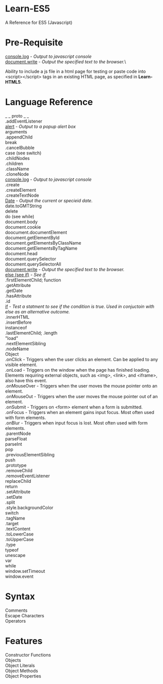 # Learn-ES5
A Reference for ES5 (Javascript)

# Pre-Requisite

[console.log](console.log.js) - <i>Output to javascript console</i>\
[document.write](document.write.js) - <i>Output the specified text to the browser.</i>\

Ability to include a js file in a html page for testing or paste code into &lt;script&gt;&lt;/script&gt; tags in an existing HTML page, as specified in <b>Learn-HTML5</b>.


# Language Reference
_ _ proto _ _\
.addEventListener\
[alert](alert.js) - <i>Output to a popup alert box</i>\
arguments\
.appendChild\
break\
.cancelBubble\
case (see switch)\
.childNodes\
.children\
.className\
.cloneNode\
[console.log](console.log.js) - <i>Output to javascript console</i>\
.create\
.createElement\
.createTextNode\
[Date](date.js) - <i>Output the current or specieid date.</i>\
date.toGMTString\
delete\
do (see while)\
document.body\
document.cookie\
doocument.documentElement\
document.getElementById\
document.getElementsByClassName\
document.getElementsByTagName\
document.head\
document.querySelector\
document.querySelectorAll\
[document.write](document.write.js) - <i>Output the specified text to the browser.</i>\
[else (see if)](if.js) - <i>See [if](if.js)</i>\
.firstElementChild;
function\
.getAttribute\
.getDate\
.hasAttribute\
.id\
[if](if.js) - <i>Test a statment to see if the condition is true. Used in conjuctoin with else as an alternative outcome.</i>\
.innerHTML\
.insertBefore\
instanceof\
.lastElementChild;
.length\
"load"\
.nextElementSibling\
.nodeName\
Object\
.onClick - Triggers when the user clicks an element. Can be applied to any visible element.\
.onLoad - Triggers on the window when the page has finished loading. Elements requiring external objects, such as &lt;img&gt;, &lt;link&gt;, and &lt;iframe&gt;, also have this event.\
.onMouseOver - Triggers when the user moves the mouse pointer onto an element.\
.onMouseOut - Triggers when the user moves the mouse pointer out of an element.\
.onSubmit - Triggers on &lt;form&gt; element when a form is submitted.\
.onFocus - Triggers when an element gains input focus. Most often used with form elements.\
.onBlur - Triggers when input focus is lost. Most often used with form elements.\
.parentNode\
parseFloat\
parseInt\
pop\
.previousElementSibling\
push\
.prototype\
.removeChild\
.removeEventListener\
replaceChild\
return\
.setAttribute\
.setDate\
.split\
.style.backgroundColor \
switch\
.tagName\
.target\
.textContent\
.toLowerCase\
.toUpperCase\
.type\
typeof\
unescape\
var\
while\
window.setTimeout\
window.event

# Syntax

Comments\
Escape Characters\
Operators

# Features

Constructor Functions\
Objects\
Object Literals\
Object Methods\
Object Properties
